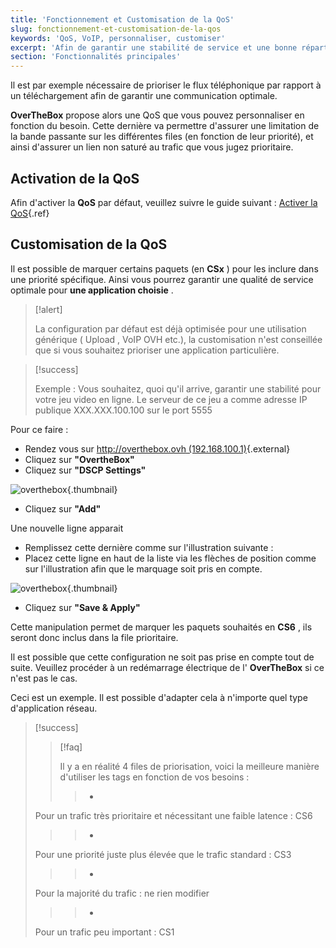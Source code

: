```yaml
---
title: 'Fonctionnement et Customisation de la QoS'
slug: fonctionnement-et-customisation-de-la-qos
keywords: 'QoS, VoIP, personnaliser, customiser'
excerpt: 'Afin de garantir une stabilité de service et une bonne répartition des différents types de flux au sein de votre réseau  OverTheBox, il est impératif d''activer la  QoS  (Quality Of Service)'
section: 'Fonctionnalités principales'
---
```


Il est par exemple nécessaire de prioriser le flux téléphonique par rapport à un téléchargement afin de garantir une communication optimale.

**OverTheBox**  propose alors une QoS que vous pouvez personnaliser en fonction du besoin. Cette dernière va permettre d'assurer une limitation de la bande passante sur les différentes files (en fonction de leur priorité), et ainsi d'assurer un lien non saturé au trafic que vous jugez prioritaire.


## Activation de la QoS
Afin d'activer la  **QoS**  par défaut, veuillez suivre le guide suivant : [Activer la QoS](../install_activer_la_qos/){.ref}


## Customisation de la QoS
Il est possible de marquer certains paquets (en **CSx** ) pour les inclure dans une priorité spécifique. Ainsi vous pourrez garantir une qualité de service optimale pour  **une application choisie** .



> [!alert]
>
> La configuration par défaut est déjà optimisée pour une utilisation
> générique ( Upload , VoIP  OVH  etc.), la customisation n'est
> conseillée que si vous souhaitez prioriser une application particulière.
> 



> [!success]
>
> Exemple :  Vous souhaitez, quoi qu'il arrive, garantir une stabilité pour
> votre jeu video en ligne. Le serveur de ce jeu a comme adresse IP publique
> XXX.XXX.100.100  sur le port  5555
> 

Pour ce faire :

- Rendez vous sur [http://overthebox.ovh (192.168.100.1)](http://overthebox.ovh){.external}
- Cliquez sur **"OvertheBox"**
- Cliquez sur **"DSCP Settings"**


![overthebox](images/4394.png){.thumbnail}

- Cliquez sur **"Add"**

Une nouvelle ligne apparait

- Remplissez cette dernière comme sur l'illustration suivante :
- Placez cette ligne en haut de la liste via les flèches de position comme sur l'illustration afin que le marquage soit pris en compte.


![overthebox](images/DSCP.png){.thumbnail}

- Cliquez sur **"Save & Apply"**

Cette manipulation permet de marquer les paquets souhaités en  **CS6** , ils seront donc inclus dans la file prioritaire.

Il est possible que cette configuration ne soit pas prise en compte tout de suite. Veuillez procéder à un redémarrage électrique de l' **OverTheBox** si ce n'est pas le cas.

Ceci est un exemple. Il est possible d'adapter cela à n'importe quel type d'application réseau.



> [!success]
>
> 
> > [!faq]
> >
> > Il y a en réalité 4 files de priorisation, voici la meilleure manière d'utiliser les tags en fonction de vos besoins :
> >> 
> >> - 
> Pour un trafic très prioritaire et nécessitant une faible latence : CS6
> >> - 
> Pour une priorité juste plus élevée que le trafic standard : CS3
> >> - 
> Pour la majorité du trafic : ne rien modifier
> >> - 
> Pour un trafic peu important : CS1
> >>
> >
> 